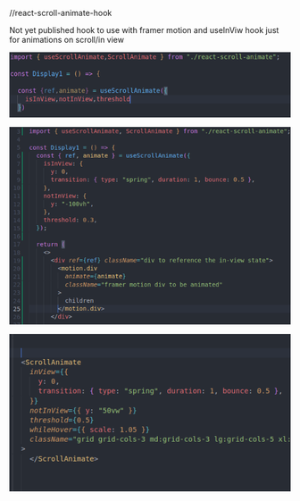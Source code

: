 //react-scroll-animate-hook

Not yet published hook to use with framer motion and useInViw hook just for animations on scroll/in view

![screenshot img](/img/Screenshot%20from%202022-07-05%2000-53-50.png
"screenshot code")

![Screenshot%from%2022-07-05%01-13-37.png](https://github.com/biglevvi/react-scroll-animate-hook/blob/main/img/Screenshot%20from%202022-07-05%2001-01-36.png
"screenshot code")

![Screenshot%from%2022-07-05%01-01-36.png](https://github.com/biglevvi/react-scroll-animate-hook/blob/main/img/Screenshot%20from%202022-07-05%2001-13-37.png
"screenshot code")
